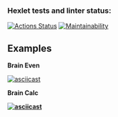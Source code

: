 ### Hexlet tests and linter status:
[![Actions Status](https://github.com/AlexeyGorc/php-project-45/workflows/hexlet-check/badge.svg)](https://github.com/AlexeyGorc/php-project-45/actions)
[![Maintainability](https://api.codeclimate.com/v1/badges/db5dfcf28c8075e46df3/maintainability)](https://codeclimate.com/github/AlexeyGorc/php-project-45/maintainability)

<h2>Examples</h2>
<b>Brain Even</b>

[![asciicast](https://asciinema.org/a/Jm5YeF6BIk1BRoIITZO2cn1qg.svg)](https://asciinema.org/a/Jm5YeF6BIk1BRoIITZO2cn1qg)

<b>Brain Calc<b>

[![asciicast](https://asciinema.org/a/ElChmpl6Xsv1TxaSBYqls85F4.svg)](https://asciinema.org/a/ElChmpl6Xsv1TxaSBYqls85F4)
